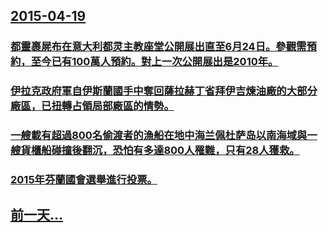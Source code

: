## [2015-04-19](/zh/news/2015/04/19/index.md)

### [都靈裹屍布在意大利都灵主教座堂公開展出直至6月24日。參觀需預約，至今已有100萬人預約。對上一次公開展出是2010年。 ](/zh/news/2015/04/19/都靈裹屍布在意大利都灵主教座堂公開展出直至6月24日-參觀需預約-至今已有100萬人預約-對上一次公開展出是2010年.md)
### [伊拉克政府軍自伊斯蘭國手中奪回薩拉赫丁省拜伊吉煉油廠的大部分廠區，已扭轉占領局部廠區的情勢。](/zh/news/2015/04/19/伊拉克政府軍自伊斯蘭國手中奪回薩拉赫丁省拜伊吉煉油廠的大部分廠區-已扭轉占領局部廠區的情勢.md)
### [一艘載有超過800名偷渡者的漁船在地中海兰佩杜萨岛以南海域與一艘貨櫃船碰撞後翻沉，恐怕有多達800人罹難，只有28人獲救。 ](/zh/news/2015/04/19/一艘載有超過800名偷渡者的漁船在地中海兰佩杜萨岛以南海域與一艘貨櫃船碰撞後翻沉-恐怕有多達800人罹難-只有28人獲救.md)
### [2015年芬蘭國會選舉進行投票。 ](/zh/news/2015/04/19/2015年芬蘭國會選舉進行投票.md)
## [前一天...](/zh/news/2015/04/17/index.md)

